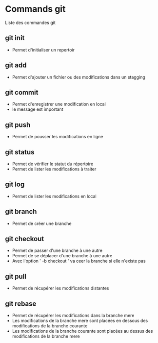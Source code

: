 # Commands git

Liste des commandes git

## git init
- Permet d'initialiser un repertoir

## git add
- Permet d'ajouter un fichier ou des modifications dans un stagging

## git commit
- Permet d'enregistrer une modification en local
- le message est important

## git push
- Permet de pousser les modifications en ligne

## git status
- Permet de vérifier le statut du répertoire
- Permet de lister les modifications à traiter

## git log
- Permet de lister les modifications en local

## git branch
- Permet de créer une branche

## git checkout
- Permet de passer d'une branche à une autre
- Permet de se déplacer d'une branche à une autre
- Avec l'option ' -b checkout ' va ceer la branche si elle n'existe pas

## git pull
- Permet de récupérer les modifications distantes

## git rebase
- Permet de récupérer les modifications dans la branche mere
- Les modifications de la branche mere sont placées en dessous des modifications de la branche courante
- Les modifications de la branche courante sont placées au dessus des modifications de la branche mere